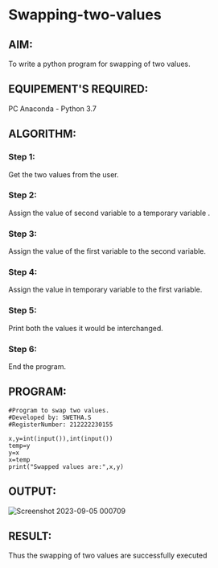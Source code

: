 # Swapping-two-values
## AIM:
To write a python program for swapping of two values.
## EQUIPEMENT'S REQUIRED: 
PC
Anaconda - Python 3.7
## ALGORITHM: 
### Step 1:
Get the two values from the user.
### Step 2: 
Assign the value of second variable to a temporary variable .
### Step 3: 
Assign the value of the first variable to the second variable.
### Step 4:  
Assign the value in temporary variable to the first variable.
### Step 5: 
Print both the values it would be interchanged.
### Step 6: 
End the program.
## PROGRAM:
```
#Program to swap two values.
#Developed by: SWETHA.S
#RegisterNumber: 212222230155

x,y=int(input()),int(input())
temp=y
y=x
x=temp
print("Swapped values are:",x,y)
```
## OUTPUT:
![Screenshot 2023-09-05 000709](https://github.com/swethaselvarajm/Swapping-two-values/assets/119525603/7692854b-b7f2-4bac-82f0-ec01d5d64c6b)

## RESULT:
Thus the swapping of two values are successfully executed



